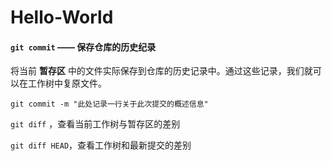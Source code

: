 # Hello-World



#### `git commit` —— 保存仓库的历史纪录

将当前 **暂存区** 中的文件实际保存到仓库的历史记录中。通过这些记录，我们就可以在工作树中复原文件。

`git commit -m "此处记录一行关于此次提交的概述信息"`



`git diff` ，查看当前工作树与暂存区的差别

`git diff HEAD`，查看工作树和最新提交的差别





